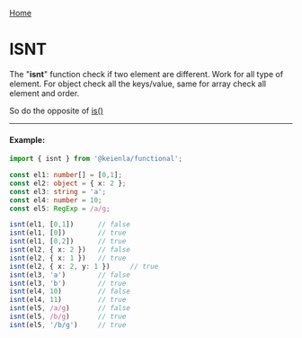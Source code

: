 [Home](./../../README.md)

# ISNT

The "**isnt**" function check if two element are different. Work for all type of element. For object check all the keys/value, same for array check all element and order.

So do the opposite of [is()](./../is/is.md)

--------------
#### Example:
``` typescript
import { isnt } from '@keienla/functional';

const el1: number[] = [0,1];
const el2: object = { x: 2 };
const el3: string = 'a';
const el4: number = 10;
const el5: RegExp = /a/g;

isnt(el1, [0,1])      // false
isnt(el1, [0])        // true
isnt(el1, [0,2])      // true
isnt(el2, { x: 2 })   // false
isnt(el2, { x: 1 })   // true
isnt(el2, { x: 2, y: 1 })     // true
isnt(el3, 'a')        // false
isnt(el3, 'b')        // true
isnt(el4, 10)         // false
isnt(el4, 11)         // true
isnt(el5, /a/g)       // false
isnt(el5, /b/g)       // true
isnt(el5, '/b/g')     // true
```
